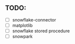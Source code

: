 ## TODO:
- [ ] snowflake-connector
- [ ] matplotlib
- [ ] snowflake stored procedure
- [ ] snowpark
